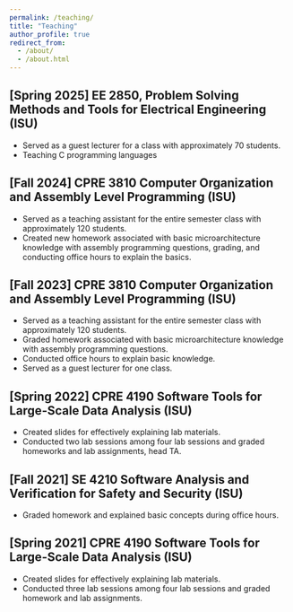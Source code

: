 ```yaml
---
permalink: /teaching/
title: "Teaching"
author_profile: true
redirect_from:
  - /about/
  - /about.html
---
```



[Spring 2025] EE 2850, Problem Solving Methods and Tools for Electrical Engineering (ISU)
------
* Served as a guest lecturer for a class with approximately 70 students.
* Teaching C programming languages

[Fall 2024] CPRE 3810 Computer Organization and Assembly Level Programming (ISU)
------
* Served as a teaching assistant for the entire semester class with approximately 120 students.
* Created new homework associated with basic microarchitecture knowledge with
assembly programming questions, grading, and conducting office hours to explain the basics.

[Fall 2023] CPRE 3810 Computer Organization and Assembly Level Programming (ISU)
------
* Served as a teaching assistant for the entire semester class with approximately 120 students.
* Graded homework associated with basic microarchitecture knowledge with assembly programming questions.
* Conducted office hours to explain basic knowledge.
* Served as a guest lecturer for one class.

[Spring 2022] CPRE 4190 Software Tools for Large-Scale Data Analysis (ISU)
------
* Created slides for effectively explaining lab materials.
* Conducted two lab sessions among four lab sessions and graded homeworks and lab
assignments, head TA.

[Fall 2021] SE 4210 Software Analysis and Verification for Safety and Security (ISU)
------
* Graded homework and explained basic concepts during office hours.

[Spring 2021] CPRE 4190 Software Tools for Large-Scale Data Analysis (ISU)
------
* Created slides for effectively explaining lab materials.
* Conducted three lab sessions among four lab sessions and graded homework and lab assignments.


<!-- * Ph.D in Version Control Theory, GitHub University, 2018 (expected)
* M.S. in Jekyll, GitHub University, 2014
* B.S. in GitHub, GitHub University, 2012 
Machine Learning Security
------
* Spring 2024: Academic Pages Collaborator
  * GitHub University
  * Duties includes: Updates and improvements to template
  * Supervisor: The Users

* Fall 2015: Research Assistant
  * GitHub University
  * Duties included: Merging pull requests
  * Supervisor: Professor Hub

* Summer 2015: Research Assistant
  * GitHub University
  * Duties included: Tagging issues
  * Supervisor: Professor Git
  
Skills
======
* Skill 1
* Skill 2
  * Sub-skill 2.1
  * Sub-skill 2.2
  * Sub-skill 2.3
* Skill 3

Publications
======
  <ul>{% for post in site.publications reversed %}
    {% include archive-single-cv.html %}
  {% endfor %}</ul>
  
Talks
======
  <ul>{% for post in site.talks reversed %}
    {% include archive-single-talk-cv.html  %}
  {% endfor %}</ul>
  
Teaching
======
  <ul>{% for post in site.teaching reversed %}
    {% include archive-single-cv.html %}
  {% endfor %}</ul>
  
Service and leadership
======
* Currently signed in to 43 different slack teams
-->
